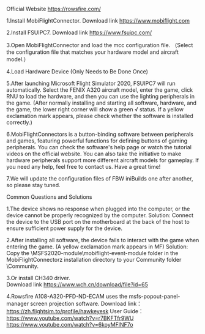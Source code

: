 Official Website  https://rowsfire.com/

1.Install MobiFlightConnector.
Download link  https://www.mobiflight.com

2.Install FSUIPC7.
Download link  https://www.fsuipc.com/

3.Open MobiFlightConnector and load the mcc configuration file. （Select the configuration file that matches your hardware model and aircraft model.）

4.Load Hardware Device (Only Needs to Be Done Once)

5.After launching Microsoft Flight Simulator 2020, FSUIPC7 will run automatically. Select the FENIX A320 aircraft model, enter the game, click RNU to load the hardware, and then you can use the lighting peripherals in the game. (After normally installing and starting all software, hardware, and the game, the lower right corner will show a green √ status. If a yellow exclamation mark appears, please check whether the software is installed correctly.)

6.MobiFlightConnectors is a button-binding software between peripherals and games, featuring powerful functions for defining buttons of gaming peripherals. You can check the software's help page or watch the tutorial videos on the official website. You can also take the initiative to make hardware peripherals support more different aircraft models for gameplay. If you need any help, feel free to contact us. Have a great time!

7.We will update the configuration files of FBW iniBuilds one after another, so please stay tuned.

Common Questions and Solutions

1.The device shows no response when plugged into the computer, or the device cannot be properly recognized by the computer.
Solution: Connect the device to the USB port on the motherboard at the back of the host to ensure sufficient power supply for the device.

2.After installing all software, the device fails to interact with the game when entering the game. (A yellow exclamation mark appears in MF)
Solution:
Copy the \MSFS2020-module\mobiflight-event-module folder in the MobiFlightConnectorz installation directory to your Community folder \Community.

3.Or install CH340 driver.  
Download link  https://www.wch.cn/download/file?id=65

4.Rowsfire A108-A320-PFD-ND-ECAM uses the msfs-popout-panel-manager screen projection software.
Download link：
https://zh.flightsim.to/profile/hawkeyesk
User Guide：
https://www.youtube.com/watch?v=r7BKFTfr9WU
https://www.youtube.com/watch?v=6koyMFlNF7o
